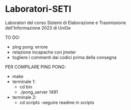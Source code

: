 # Laboratori-SETI
Laboratori del corso Sistemi di Elaborazione e Trasmissione dell'Informazione 2023 di UniGe 

TO DO:
- ping pong: errore
- relazione incapache con jmeter
- togliere i commenti dai codici prima della consegna

PER COMPILARE PING PONG:
- make
- terminale 1:
    - cd bin
    - ./pong_server 1491
- terminale 2:
    - cd scripts
    -seguire readme in scripts
